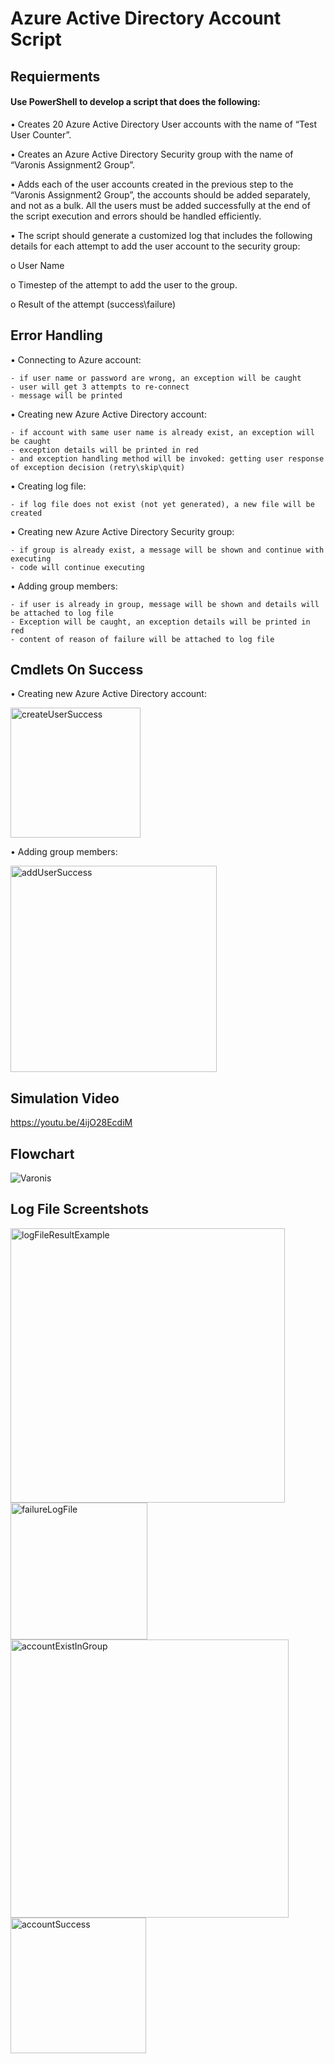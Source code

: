 # Azure Active Directory Account Script

## Requierments
#### Use PowerShell to develop a script that does the following:

•	Creates 20 Azure Active Directory User accounts with the name of “Test User Counter”.
  
•	Creates an Azure Active Directory Security group with the name of “Varonis Assignment2 Group”.

•	Adds each of the user accounts created in the previous step to the “Varonis Assignment2 Group”, the accounts should be added 	    separately, and not as a bulk.
All the users must be added successfully at the end of the script execution and errors should be handled efficiently.
  
•	The script should generate a customized log that includes the following details for each attempt to add the user account to the security group:

  o	User Name

  o	Timestep of the attempt to add the user to the group.

  o	Result of the attempt (success\failure)
  
## Error Handling
• Connecting to Azure account: 

    - if user name or password are wrong, an exception will be caught
    - user will get 3 attempts to re-connect
    - message will be printed
• Creating new Azure Active Directory account:

    - if account with same user name is already exist, an exception will be caught
    - exception details will be printed in red
    - and exception handling method will be invoked: getting user response of exception decision (retry\skip\quit)
    
• Creating log file:

    - if log file does not exist (not yet generated), a new file will be created
• Creating new Azure Active Directory Security group:

    - if group is already exist, a message will be shown and continue with executing
    - code will continue executing
• Adding group members:

    - if user is already in group, message will be shown and details will be attached to log file
    - Exception will be caught, an exception details will be printed in red
    - content of reason of failure will be attached to log file
    
## Cmdlets On Success

• Creating new Azure Active Directory account:

<img width="208" alt="createUserSuccess" src="https://user-images.githubusercontent.com/30575967/60608564-667d0480-9dc8-11e9-980f-819c5fb2b893.png">

• Adding group members:

<img width="330" alt="addUserSuccess" src="https://user-images.githubusercontent.com/30575967/60608697-bf4c9d00-9dc8-11e9-9885-063999f8fda2.png">
    
## Simulation Video
https://youtu.be/4ijO28EcdiM

## Flowchart
![Varonis](https://user-images.githubusercontent.com/30575967/60546558-3d0b9c80-9d26-11e9-80b0-8078c0ee2026.png)

## Log File Screentshots
<img width="439" alt="logFileResultExample" src="https://user-images.githubusercontent.com/30575967/60547015-5234fb00-9d27-11e9-97e5-d37ba9df24cf.png">


<img width="219" alt="failureLogFile" src="https://user-images.githubusercontent.com/30575967/60645464-653bee00-9e41-11e9-8f12-65077e86ace5.png">

<img width="445" alt="accountExistInGroup" src="https://user-images.githubusercontent.com/30575967/60645351-2017bc00-9e41-11e9-8001-305facb874a7.png">

<img width="217" alt="accountSuccess" src="https://user-images.githubusercontent.com/30575967/60645354-20b05280-9e41-11e9-9b4d-926ddb18e96d.png">
